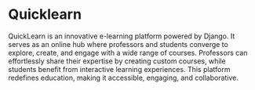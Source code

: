 # Quicklearn
QuickLearn is an innovative e-learning platform powered by Django.
It serves as an online hub where professors and students converge to explore, create, and 
engage with a wide range of courses. Professors can effortlessly share their expertise by 
creating custom courses, while students benefit from interactive learning experiences. This
platform redefines education, making it accessible, engaging, and collaborative.
